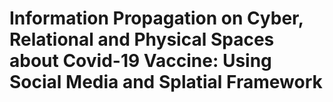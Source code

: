 # Information Propagation on Cyber, Relational and Physical Spaces about Covid-19 Vaccine: Using Social Media and Splatial Framework

